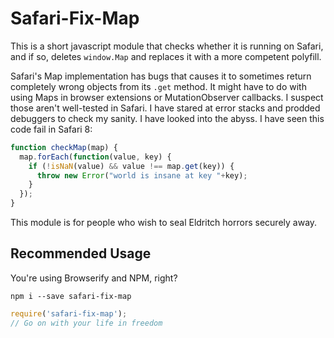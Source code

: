 # Safari-Fix-Map

This is a short javascript module that checks whether it is running on Safari,
and if so, deletes `window.Map` and replaces it with a more competent polyfill.

Safari's Map implementation has bugs that causes it to sometimes return
completely wrong objects from its `.get` method. It might have to do with using
Maps in browser extensions or MutationObserver callbacks. I suspect those
aren't well-tested in Safari. I have stared at error stacks and prodded
debuggers to check my sanity. I have looked into the abyss. I have seen this
code fail in Safari 8:

```javascript
function checkMap(map) {
  map.forEach(function(value, key) {
    if (!isNaN(value) && value !== map.get(key)) {
      throw new Error("world is insane at key "+key);
    }
  });
}
```

This module is for people who wish to seal Eldritch horrors securely away.

## Recommended Usage

You're using Browserify and NPM, right?

```
npm i --save safari-fix-map
```

```javascript
require('safari-fix-map');
// Go on with your life in freedom
```
